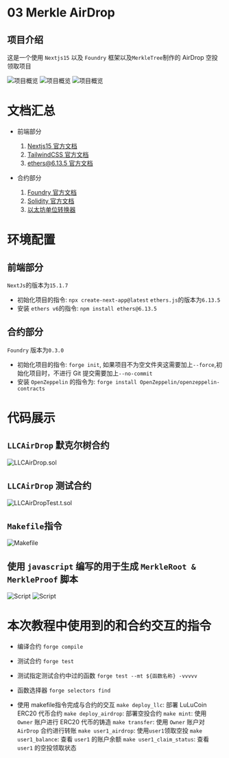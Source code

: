 # 03 Merkle AirDrop 
## 项目介绍
这是一个使用 `Nextjs15` 以及 `Foundry` 框架以及`MerkleTree`制作的 AirDrop 空投领取项目

![项目概览](./docs-assets/demo1.png)
![项目概览](./docs-assets/demo2.png)
![项目概览](./docs-assets/demo3.png)

# 文档汇总
- 前端部分
  1. [Nextjs15 官方文档](https://nextjs.org/)
  2. [TailwindCSS 官方文档](https://tailwindcss.com/)
  3. [ethers@6.13.5 官方文档](https://docs.ethers.org/v6/)
   
- 合约部分
  1. [Foundry 官方文档](https://book.getfoundry.sh/)
  2. [Solidity 官方文档](https://docs.soliditylang.org/en/latest/)
  3. [以太坊单位转换器](https://eth-converter.com/)

# 环境配置
## 前端部分
`NextJs`的版本为`15.1.7`
   - 初始化项目的指令: `npx create-next-app@latest`
`ethers.js`的版本为`6.13.5`
   - 安装 `ethers v6`的指令: `npm install ethers@6.13.5`


## 合约部分
`Foundry` 版本为`0.3.0`
   - 初始化项目的指令: `forge init`, 如果项目不为空文件夹这需要加上`--force`,初始化项目时，不进行 Git 提交需要加上`--no-commit`
   - 安装 `OpenZeppelin` 的指令为: `forge install OpenZeppelin/openzeppelin-contracts` 

# 代码展示
## `LLCAirDrop` 默克尔树合约
![LLCAirDrop.sol](./docs-assets/contract.png)

## `LLCAirDrop` 测试合约
![LLCAirDropTest.t.sol](./docs-assets/test.png)

## `Makefile`指令
![Makefile](./docs-assets/makefile.png)

## 使用 `javascript` 编写的用于生成 `MerkleRoot & MerkleProof` 脚本
![Script](./docs-assets/script.png)
![Script](./docs-assets/script2.png)


# 本次教程中使用到的和合约交互的指令
* 编译合约
`forge compile`

* 测试合约
`forge test`

* 测试指定测试合约中过的函数
`forge test --mt ${函数名称} -vvvvv `

* 函数选择器
`forge selectors find`

- 使用 makefile指令完成与合约的交互
`make deploy_llc`: 部署 LuLuCoin ERC20 代币合约
`make deploy_airdrop`: 部署空投合约
`make mint`: 使用 `Owner` 账户进行 ERC20 代币的铸造
`make transfer`: 使用 `Owner` 账户对 `AirDrop` 合约进行转账
`make user1_airdrop`: 使用`user1`领取空投
`make user1_balance`: 查看 `user1` 的账户余额
`make user1_claim_status`: 查看 `user1` 的空投领取状态



